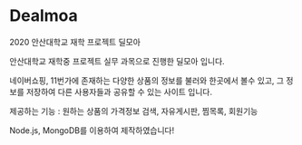 # Dealmoa
2020 안산대학교 재학 프로젝트 딜모아

안산대학교 재학중 프로젝트 실무 과목으로 진행한 딜모아 입니다.

네이버쇼핑, 11번가에 존재하는 다양한 상품의 정보를 불러와 한곳에서 볼수 있고, 그 정보를 저장하여 다른 사용자들과 공유할 수 있는 사이트 입니다.

제공하는 기능 : 원하는 상품의 가격정보 검색, 자유게시판, 찜목록, 회원기능

Node.js, MongoDB를 이용하여 제작하였습니다!
